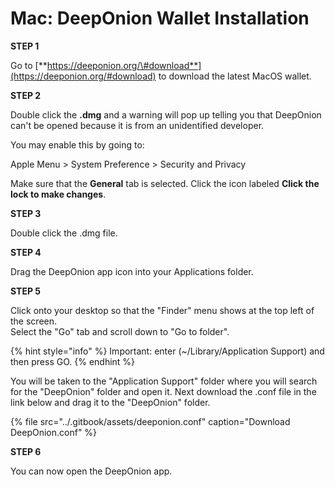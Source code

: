 # Mac: DeepOnion Wallet Installation

**STEP 1**

Go to [**https://deeponion.org/\#download**](https://deeponion.org/#download) to download the latest MacOS wallet.

**STEP 2**

Double click the **.dmg** and a warning will pop up telling you that DeepOnion can't be opened because it is from an unidentified developer.

You may enable this by going to:

Apple Menu &gt; System Preference &gt; Security and Privacy

Make sure that the **General** tab is selected. Click the icon labeled **Click the lock to make changes**.

**STEP 3**

Double click the .dmg file.

**STEP 4**

Drag the DeepOnion app icon into your Applications folder.

**STEP 5**

Click onto your desktop so that the "Finder" menu shows at the top left of the screen.  
Select the "Go" tab and scroll down to "Go to folder".

{% hint style="info" %}
Important: enter \(~/Library/Application Support\) and then press GO.
{% endhint %}

You will be taken to the "Application Support" folder where you will search for the "DeepOnion" folder and open it. Next download the .conf file in the link below and drag it to the "DeepOnion" folder.

{% file src="../.gitbook/assets/deeponion.conf" caption="Download DeepOnion.conf" %}

**STEP 6**

You can now open the DeepOnion app.

